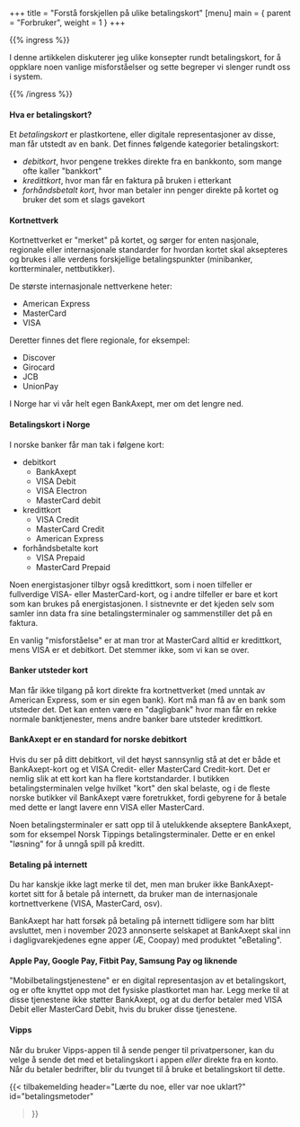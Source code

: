 +++
title = "Forstå forskjellen på ulike betalingskort"
[menu]
main = { parent = "Forbruker", weight = 1 }
+++

<!-- markdownlint-disable MD001 -->

{{% ingress %}}

I denne artikkelen diskuterer jeg ulike konsepter rundt betalingskort, for å oppklare noen
vanlige misforståelser og sette begreper vi slenger rundt oss i system.

{{% /ingress %}}

#### Hva er betalingskort?

Et *betalingskort* er plastkortene, eller digitale representasjoner av disse, man får utstedt
av en bank. Det finnes følgende kategorier betalingskort:

- *debitkort*, hvor pengene trekkes direkte fra en bankkonto, som mange ofte kaller "bankkort"
- *kredittkort*, hvor man får en faktura på bruken i etterkant
- *forhåndsbetalt kort*, hvor man betaler inn penger direkte på kortet og bruker det som et slags
gavekort

#### Kortnettverk

Kortnettverket er "merket" på kortet, og sørger for enten nasjonale, regionale eller internasjonale
standarder for hvordan kortet skal aksepteres og brukes i alle verdens forskjellige betalingspunkter
(minibanker, kortterminaler, nettbutikker).

De største internasjonale nettverkene heter:

- American Express
- MasterCard
- VISA

Deretter finnes det flere regionale, for eksempel:

- Discover
- Girocard
- JCB
- UnionPay

I Norge har vi vår helt egen BankAxept, mer om det lengre ned.

#### Betalingskort i Norge

I norske banker får man tak i følgene kort:

- debitkort
  - BankAxept
  - VISA Debit
  - VISA Electron
  - MasterCard debit
- kredittkort
  - VISA Credit
  - MasterCard Credit
  - American Express
- forhåndsbetalte kort
  - VISA Prepaid
  - MasterCard Prepaid

Noen energistasjoner tilbyr også kredittkort, som i noen tilfeller er fullverdige VISA- eller
MasterCard-kort, og i andre tilfeller er bare et kort som kan brukes på energistasjonen.
I sistnevnte er det kjeden selv som samler inn data fra sine betalingsterminaler og sammenstiller
det på en faktura.

En vanlig "misforståelse" er at man tror at MasterCard alltid er kredittkort, mens VISA er et
debitkort. Det stemmer ikke, som vi kan se over.

#### Banker utsteder kort

Man får ikke tilgang på kort direkte fra kortnettverket (med unntak av American Express,
som er sin egen bank).
Kort må man få av en bank som utsteder det. Det kan enten være en "dagligbank" hvor man får
en rekke normale banktjenester, mens andre banker bare utsteder kredittkort.

#### BankAxept er en standard for norske debitkort

Hvis du ser på ditt debitkort, vil det høyst sannsynlig stå at det er både et BankAxept-kort og
et VISA Credit- eller MasterCard Credit-kort. Det er nemlig slik at ett kort kan ha flere
kortstandarder. I butikken betalingsterminalen velge hvilket "kort" den skal belaste,
og i de fleste norske butikker vil BankAxept være foretrukket, fordi gebyrene for å betale med dette
er langt lavere enn VISA eller MasterCard.

Noen betalingsterminaler er satt opp til å utelukkende akseptere BankAxept, som for eksempel
Norsk Tippings betalingsterminaler. Dette er en enkel "løsning" for å unngå spill på kreditt.

#### Betaling på internett

Du har kanskje ikke lagt merke til det, men man bruker ikke BankAxept-kortet sitt for å betale
på internett, da bruker man de internasjonale kortnettverkene (VISA, MasterCard, osv).

BankAxept har hatt forsøk på betaling på internett tidligere som har blitt avsluttet, men
i november 2023 annonserte selskapet at BankAxept skal inn i dagligvarekjedenes egne apper
(Æ, Coopay) med produktet "eBetaling".

#### Apple Pay, Google Pay, Fitbit Pay, Samsung Pay og liknende

"Mobilbetalingstjenestene" er en digital representasjon av et betalingskort, og er ofte knyttet
opp mot det fysiske plastkortet man har. Legg merke til at disse tjenestene ikke støtter BankAxept,
og at du derfor betaler med VISA Debit eller MasterCard Debit, hvis du bruker disse tjenestene.

#### Vipps

Når du bruker Vipps-appen til å sende penger til privatpersoner, kan du velge å sende det med
et betalingskort i appen *eller* direkte fra en konto. Når du betaler bedrifter, blir du tvunget
til å bruke et betalingskort til dette.

{{< tilbakemelding
header="Lærte du noe, eller var noe uklart?"
id="betalingsmetoder"
>}}
